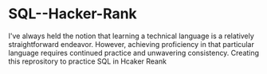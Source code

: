 # SQL--Hacker-Rank
I've always held the notion that learning a technical language is a relatively straightforward endeavor. However, achieving proficiency in that particular language requires continued practice and unwavering consistency. Creating this reprository to practice SQL in Hcaker Reank
